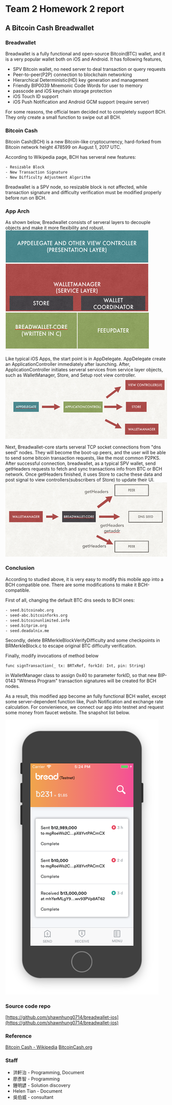# Team 2 Homework 2 report

## A Bitcoin Cash Breadwallet

### Breadwallet

Breadwallet is a fully functional and open-source Bitcoin(BTC) wallet, and it is a very popular wallet both on iOS and Android. It has following features,

+ SPV Bitcoin wallet, no need server to deal transaction or query requests
+ Peer-to-peer(P2P) connection to blockchain networking
+ Hierarchical Deterministic(HD) key generation and management
+ Friendly BIP0039 Mnemonic Code Words for user to memory
+ passcode and iOS keychain storage protection
+ iOS Touch ID support
+ iOS Push Notification and Android GCM support (require server)

For some reasons, the official team decided not to completely support BCH. They only create a small function to swipe out all BCH.

### Bitcoin Cash

Bitcoin Cash(BCH) is a new Bitcoin-like cryptocurrency, hard-forked from Bitcoin network height 478599 on August 1, 2017 UTC.

According to Wikipedia page, BCH has serveral new features:

    - Resizable Block
    - New Transaction Signature
    - New Difficulty Adjustment Algorithm

Breadwallet is a SPV node, so resizable block is not affected, while transaction signature and difficulty verification must be modified properly before run on BCH.

### App Arch

As shown below, Breadwallet consists of serveral layers to decouple objects and make it more flexibility and robust.
![arch](arch.png "App Arch")

Like typical iOS Apps, the start point is in AppDelegate. AppDelegate create an ApplicationController immediately after launching. After, ApplicationController initiates serveral services from service layer objects, such as WalletManager, Store, and Setup root view controller.
![launch](launch.png "Launching Process")

Next, Breadwallet-core starts serveral TCP socket connections from "dns seed" nodes. They will become the boot-up peers, and the user will be able to send some bitcoin transaction requests, like the most common P2PKS. After successful connection, breadwallet, as a typical SPV wallet, send getHeaders requests to fetch and sync transactions info from BTC or BCH network. Once getHeaders finished, it uses Store to cache these data and post signal to view controllers(subscribers of Store) to update their UI.
![P2P Networking Booting](p2p.png "P2P Networking Booting")

### Conclusion

According to studied above, it is very easy to modify this mobile app into a BCH compatible one. There are some modifications to make it BCH-compatible.

First of all, changing the default BTC dns seeds to BCH ones:

    - seed.bitcoinabc.org
    - seed-abc.bitcoinforks.org
    - seed.bitcoinunlimited.info
    - seed.bitprim.org
    - seed.deadalnix.me

Secondly, delete BRMerkleBlockVerifyDifficulty and some checkpoints in BRMerkleBlock.c to escape original BTC difficulty verification.

Finally, modify invocations of method below

    func signTransaction(_ tx: BRTxRef, forkId: Int, pin: String)

in WalletManager class to assign 0x40 to parameter forkID, so that new BIP-0143 "Witness Program" transaction signatures will be created for BCH nodes.

As a result, this modified app become an fully functional BCH wallet, except some server-dependent function like, Push Notification and exchange rate calculation. For convienience, we connect our app into testnet and request some money from faucet website. The snapshot list below.

![snapshot](snapshot.png "snapshot")

### Source code repo

[https://github.com/shawnhung0714/breadwallet-ios](https://github.com/shawnhung0714/breadwallet-ios)

### Reference

[Bitcoin Cash - Wikipedia](https://en.wikipedia.org/wiki/Bitcoin_Cash)
[BitcoinCash.org](https://www.bitcoincash.org/#features)

### Staff

+ 洪軒治 - Programming, Document
+ 廖彥智 - Programming
+ 鍾明諺 - Solution discovery
+ Helen Tian - Document
+ 吳伯威 - consultant